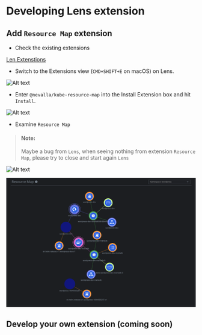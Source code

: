 # Developing Lens extension

## Add `Resource Map` extension
- Check the existing extensions

[Len Extenstions](https://github.com/lensapp/lens-extensions)

- Switch to the Extensions view (`CMD+SHIFT+E` on macOS) on Lens.

![Alt text](image.png)

- Enter `@nevalla/kube-resource-map` into the Install Extension box and hit `Install`.

![Alt text](image-1.png)

- Examine `Resource Map` 

> #### Note:
> Maybe a bug from `Lens`, when seeing nothing from extension `Resource Map`, please try to close and start again `Lens` 

![Alt text](image-2.png)

![Alt text](image-3.png)

## Develop your own extension (coming soon)

